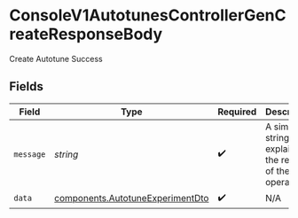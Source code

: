 # ConsoleV1AutotunesControllerGenCreateResponseBody

Create Autotune Success


## Fields

| Field                                                                                | Type                                                                                 | Required                                                                             | Description                                                                          |
| ------------------------------------------------------------------------------------ | ------------------------------------------------------------------------------------ | ------------------------------------------------------------------------------------ | ------------------------------------------------------------------------------------ |
| `message`                                                                            | *string*                                                                             | :heavy_check_mark:                                                                   | A simple string explaining the result of the operation.                              |
| `data`                                                                               | [components.AutotuneExperimentDto](../../models/components/autotuneexperimentdto.md) | :heavy_check_mark:                                                                   | N/A                                                                                  |